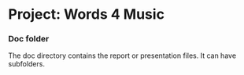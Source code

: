 # Project: Words 4 Music
### Doc folder

The doc directory contains the report or presentation files. It can have subfolders.  